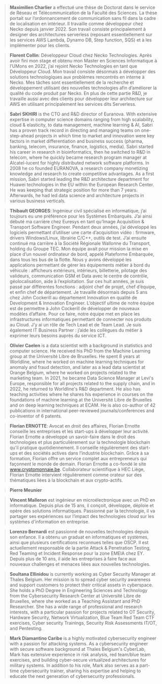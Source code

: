 > **Maximilien Charlier** a effectué une thèse de Doctorat dans le service de Réseau et Télécommunication de la Faculté des Sciences. La thèse portait sur l’ordonnancement de communication sans fil dans la cadre de localisation en intérieur. Il travaille comme développeur chez Necko depuis janvier 2022. Son travail consiste principalement à designer des architectures serverless (reposant essentiellement sur les services AWS Lambda, Dynamo DB, Step function, SQS) et à les implémenter pour les clients.

> **Florent Collin**: Développeur Cloud chez Necko Technologies. Après avoir fini mon stage et obtenu mon Master en Sciences Informatique à l’UMons en 2022, j’ai rejoint Necko Technologies en tant que Développeur Cloud. Mon travail consiste désormais à développer des solutions technologiques aux problèmes rencontrés en interne à Necko. Mes tâches sont essentiellement de la recherche et développement utilisant des nouvelles technologies afin d’améliorer la qualité du code produit par Necko. En plus de cette partie R&D, je travaille aussi avec des clients pour développer leur architecture sur AWS en utilisant principalement les services dits Serverless.

> **Sabri SKHIRI** is the CTO and R&D director of Euranova. With extensive expertise in computer science domains ranging from high scalability, cloud & elasticity, to data management, machine learning & AI, Sabri has a proven track record in directing and managing teams on one-step-ahead projects in which time to market and innovation were key factors in market differentiation and business success (pharma, banking, telecom, insurance, finance, logistics, media). Sabri started his career in research in bioinformatics, then he switched to R&D in telecom, where he quickly became research program manager at Alcatel-lucent for highly distributed network software platforms. In 2008 he co founded EURANOVA, a research company monetizing knowledge and research to create competitive advantages. As a first mission, Sabri started leading the R&D architecture department for Huawei technologies in the EU within the European Research Center. He was keeping that strategic position for more than 7 years. Afterwards, he had led data science and architecture projects in various business verticals.


> **Thibault GEORGES**: Ingénieur civil spécialisé en informatique, j’ai toujours eu une préférence pour les Systèmes Embarqués. J’ai ainsi débuté ma carrière chez Euresys en tant qu’Image Acquisition & Transport Software Engineer. Pendant deux années, j’ai développé les logiciels permettant d’utiliser une carte d’acquisition vidéo : firmware, drivers Windows/Linux, librairie C/C++, outils de test. J’ai ensuite continué ma carrière à la Société Régionale Wallonne du Transport, holding du Groupe TEC. Mon équipe avait pour mission la mise en place d’un nouvel ordinateur de bord, appelé Plateforme Embarquée, dans tous les bus de la flotte. Nous y avons développé les applications permettant de gérer les équipements métier à bord du véhicule : afficheurs extérieurs, intérieurs, billetterie, pilotage des valideurs, communication GSM et Data avec le centre de contrôle, géolocalisation, aide à l’exploitation. Sur ces huit années, je suis passé par différentes fonctions : adjoint chef de projet, chef d’équipe, et enfin chef de département. Je travaille désormais depuis 5 ans chez John Cockerill au département Innovation en qualité de Development & Innovation Engineer. L’objectif ultime de notre équipe est de permettre à John Cockerill de développer de nouveaux modèles d’affaire. Pour ce faire, notre équipe met en place les infrastructures informatiques permettant de connecter nos produits au Cloud. J’y ai un rôle de Tech Lead et de Team Lead. Je suis également IT Business Partner : j’aide les collègues du métier à exprimer leurs besoins auprès du service ICT.

> **Olivier Caelen** is a data scientist with a background in statistics and computer science. He received his PhD from the Machine Learning group at the Université Libre de Bruxelles. He spent 8 years at Worldline, where he worked on machine learning techniques for anomaly and fraud detection, and later as a lead data scientist at Orange Belgium, where he worked on projects related to the marketing team. In 2021, he became Data Science Manager at Levi's Europe, responsible for all projects related to the supply chain, and in 2022, he returned to Worldline's R&D department. He also has teaching activities where he shares his experience in courses on the foundations of machine learning at the  Université Libre de Bruxelles and on deep learning techniques at ECAM. He is also co-author of 42 publications in international peer-reviewed journals/conferences and co-inventor of 6 patents.

> **Florian ERNOTTE**: Avocat en droit des affaires, Florian Ernotte conseille les entreprises et les start-ups à développer leur activité. Florian Ernotte a développé un savoir-faire dans le droit des technologies et plus particulièrement sur la technologie blockchain qu’il pratique quotidiennement. Il conseille régulièrement des start-ups et des sociétés actives dans l’industrie blockchain. Grâce à sa formation, Florian offre un service complet aux entrepreneurs qui façonnent le monde de demain. Florian Ernotte a co-fondé le site www.cryptomonnaie.be. Collaborateur scientifique à HEC Liège, Florian Ernotte intervient régulièrement comme orateur sur des thématiques liées à la blockchain et aux crypto-actifs.

> **Pierre Meunier** 

> **Vincent Malleron** est ingénieur en microélectronique avec un PhD en informatique. Depuis plus de 15 ans, il conçoit, développe, déploie et opère des solutions informatiques. Passionné par la technologie, il va partager ses expériences sur l’impact des technologies cloud sur les systèmes d'information en entreprise. 

> **Lorenzo Bernardi** est passionné de nouvelles technologies depuis son enfance. Il a obtenu un graduat en informatiques et systèmes, ainsi que plusieurs certifications reconnues telles que OSCP.  Il est actuellement responsable de la partie Attack & Penetration Testing, Red Teaming et Incident Response pour la zone EMEIA chez EY.  Depuis plus de 10 ans, il aide les entreprises à faire face aux nouveaux challenges et menaces liées aux nouvelles technologies. 


> **Soultana Ellinidou** is currently working as Cyber Security Manager at Thales Belgium. Her mission is to spread cyber security awareness and support customers to protect their critical assets in cyberspace. She holds a PhD Degree in Engineering Sciences and Technology from the Cybersecurity Research Center at Université Libre de Bruxelles, where she worked as a Teaching Assistant and PhD Researcher. She has a wide range of professional and research interests, with a particular passion for projects related to OT Security, Hardware Security, Network Virtualization, Blue Team Red Team CTF exercises, Cyber security Trainings, Security Risk Assessments IT/OT, and Pentesting.

 
> **Mark Diamantino Caribe** is a highly motivated cybersecurity engineer with a passion for attacking systems. As a cybersecurity engineer with secure software background at Thales Belgium's CyberLab, Mark has extensive experience in risk analysis, red team/blue team exercises, and building cyber-secure virtualized architectures for military systems. In addition to his role, Mark also serves as a part-time cybersecurity trainer, sharing his expertise and helping to educate the next generation of cybersecurity professionals.



 
